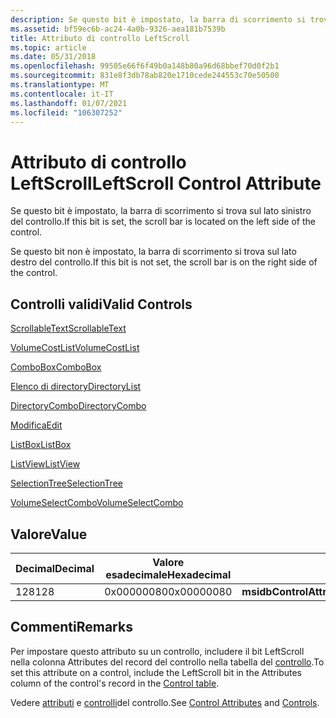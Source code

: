 ```yaml
---
description: Se questo bit è impostato, la barra di scorrimento si trova sul lato sinistro del controllo.
ms.assetid: bf59ec6b-ac24-4a0b-9326-aea181b7539b
title: Attributo di controllo LeftScroll
ms.topic: article
ms.date: 05/31/2018
ms.openlocfilehash: 99505e66f6f49b0a148b80a96d68bbef70d0f2b1
ms.sourcegitcommit: 831e8f3db78ab820e1710cede244553c70e50500
ms.translationtype: MT
ms.contentlocale: it-IT
ms.lasthandoff: 01/07/2021
ms.locfileid: "106307252"
---
```

# <a name="leftscroll-control-attribute"></a><span data-ttu-id="51473-103">Attributo di controllo LeftScroll</span><span class="sxs-lookup"><span data-stu-id="51473-103">LeftScroll Control Attribute</span></span>

<span data-ttu-id="51473-104">Se questo bit è impostato, la barra di scorrimento si trova sul lato sinistro del controllo.</span><span class="sxs-lookup"><span data-stu-id="51473-104">If this bit is set, the scroll bar is located on the left side of the control.</span></span>

<span data-ttu-id="51473-105">Se questo bit non è impostato, la barra di scorrimento si trova sul lato destro del controllo.</span><span class="sxs-lookup"><span data-stu-id="51473-105">If this bit is not set, the scroll bar is on the right side of the control.</span></span>

## <a name="valid-controls"></a><span data-ttu-id="51473-106">Controlli validi</span><span class="sxs-lookup"><span data-stu-id="51473-106">Valid Controls</span></span>

[<span data-ttu-id="51473-107">ScrollableText</span><span class="sxs-lookup"><span data-stu-id="51473-107">ScrollableText</span></span>](scrollabletext-control.md)

[<span data-ttu-id="51473-108">VolumeCostList</span><span class="sxs-lookup"><span data-stu-id="51473-108">VolumeCostList</span></span>](volumecostlist-control.md)

[<span data-ttu-id="51473-109">ComboBox</span><span class="sxs-lookup"><span data-stu-id="51473-109">ComboBox</span></span>](combobox-control.md)

[<span data-ttu-id="51473-110">Elenco di directory</span><span class="sxs-lookup"><span data-stu-id="51473-110">DirectoryList</span></span>](directorylist-control.md)

[<span data-ttu-id="51473-111">DirectoryCombo</span><span class="sxs-lookup"><span data-stu-id="51473-111">DirectoryCombo</span></span>](directorycombo-control.md)

[<span data-ttu-id="51473-112">Modifica</span><span class="sxs-lookup"><span data-stu-id="51473-112">Edit</span></span>](edit-control.md)

[<span data-ttu-id="51473-113">ListBox</span><span class="sxs-lookup"><span data-stu-id="51473-113">ListBox</span></span>](listbox-control.md)

[<span data-ttu-id="51473-114">ListView</span><span class="sxs-lookup"><span data-stu-id="51473-114">ListView</span></span>](listview-control.md)

[<span data-ttu-id="51473-115">SelectionTree</span><span class="sxs-lookup"><span data-stu-id="51473-115">SelectionTree</span></span>](selectiontree-control.md)

[<span data-ttu-id="51473-116">VolumeSelectCombo</span><span class="sxs-lookup"><span data-stu-id="51473-116">VolumeSelectCombo</span></span>](volumeselectcombo-control.md)

## <a name="value"></a><span data-ttu-id="51473-117">Valore</span><span class="sxs-lookup"><span data-stu-id="51473-117">Value</span></span>



| <span data-ttu-id="51473-118">Decimal</span><span class="sxs-lookup"><span data-stu-id="51473-118">Decimal</span></span> | <span data-ttu-id="51473-119">Valore esadecimale</span><span class="sxs-lookup"><span data-stu-id="51473-119">Hexadecimal</span></span> | <span data-ttu-id="51473-120">Costante</span><span class="sxs-lookup"><span data-stu-id="51473-120">Constant</span></span>                             |
|---------|-------------|--------------------------------------|
| <span data-ttu-id="51473-121">128</span><span class="sxs-lookup"><span data-stu-id="51473-121">128</span></span>     | <span data-ttu-id="51473-122">0x00000080</span><span class="sxs-lookup"><span data-stu-id="51473-122">0x00000080</span></span>  | <span data-ttu-id="51473-123">**msidbControlAttributesLeftScroll**</span><span class="sxs-lookup"><span data-stu-id="51473-123">**msidbControlAttributesLeftScroll**</span></span> |



 

## <a name="remarks"></a><span data-ttu-id="51473-124">Commenti</span><span class="sxs-lookup"><span data-stu-id="51473-124">Remarks</span></span>

<span data-ttu-id="51473-125">Per impostare questo attributo su un controllo, includere il bit LeftScroll nella colonna Attributes del record del controllo nella tabella del [controllo](control-table.md).</span><span class="sxs-lookup"><span data-stu-id="51473-125">To set this attribute on a control, include the LeftScroll bit in the Attributes column of the control's record in the [Control table](control-table.md).</span></span>

<span data-ttu-id="51473-126">Vedere [attributi](control-attributes.md) e [controlli](controls.md)del controllo.</span><span class="sxs-lookup"><span data-stu-id="51473-126">See [Control Attributes](control-attributes.md) and [Controls](controls.md).</span></span>

 

 



